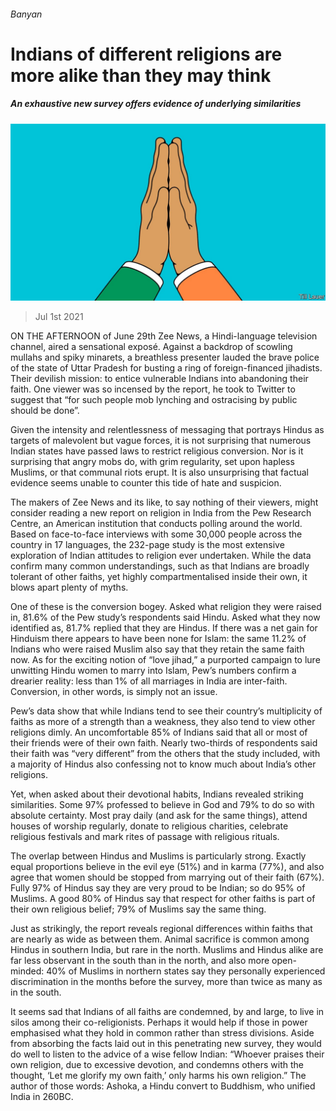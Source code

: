 ###### Banyan

# Indians of different religions are more alike than they may think 

##### An exhaustive new survey offers evidence of underlying similarities 

![image](images/20210703_ASD001_0.jpg) 

> Jul 1st 2021 

ON THE AFTERNOON of June 29th Zee News, a Hindi-language television channel, aired a sensational exposé. Against a backdrop of scowling mullahs and spiky minarets, a breathless presenter lauded the brave police of the state of Uttar Pradesh for busting a ring of foreign-financed jihadists. Their devilish mission: to entice vulnerable Indians into abandoning their faith. One viewer was so incensed by the report, he took to Twitter to suggest that “for such people mob lynching and ostracising by public should be done”.

Given the intensity and relentlessness of messaging that portrays Hindus as targets of malevolent but vague forces, it is not surprising that numerous Indian states have passed laws to restrict religious conversion. Nor is it surprising that angry mobs do, with grim regularity, set upon hapless Muslims, or that communal riots erupt. It is also unsurprising that factual evidence seems unable to counter this tide of hate and suspicion.


The makers of Zee News and its like, to say nothing of their viewers, might consider reading a new report on religion in India from the Pew Research Centre, an American institution that conducts polling around the world. Based on face-to-face interviews with some 30,000 people across the country in 17 languages, the 232-page study is the most extensive exploration of Indian attitudes to religion ever undertaken. While the data confirm many common understandings, such as that Indians are broadly tolerant of other faiths, yet highly compartmentalised inside their own, it blows apart plenty of myths.

One of these is the conversion bogey. Asked what religion they were raised in, 81.6% of the Pew study’s respondents said Hindu. Asked what they now identified as, 81.7% replied that they are Hindus. If there was a net gain for Hinduism there appears to have been none for Islam: the same 11.2% of Indians who were raised Muslim also say that they retain the same faith now. As for the exciting notion of “love jihad,” a purported campaign to lure unwitting Hindu women to marry into Islam, Pew’s numbers confirm a drearier reality: less than 1% of all marriages in India are inter-faith. Conversion, in other words, is simply not an issue.

Pew’s data show that while Indians tend to see their country’s multiplicity of faiths as more of a strength than a weakness, they also tend to view other religions dimly. An uncomfortable 85% of Indians said that all or most of their friends were of their own faith. Nearly two-thirds of respondents said their faith was “very different” from the others that the study included, with a majority of Hindus also confessing not to know much about India’s other religions.

Yet, when asked about their devotional habits, Indians revealed striking similarities. Some 97% professed to believe in God and 79% to do so with absolute certainty. Most pray daily (and ask for the same things), attend houses of worship regularly, donate to religious charities, celebrate religious festivals and mark rites of passage with religious rituals.

The overlap between Hindus and Muslims is particularly strong. Exactly equal proportions believe in the evil eye (51%) and in karma (77%), and also agree that women should be stopped from marrying out of their faith (67%). Fully 97% of Hindus say they are very proud to be Indian; so do 95% of Muslims. A good 80% of Hindus say that respect for other faiths is part of their own religious belief; 79% of Muslims say the same thing.

Just as strikingly, the report reveals regional differences within faiths that are nearly as wide as between them. Animal sacrifice is common among Hindus in southern India, but rare in the north. Muslims and Hindus alike are far less observant in the south than in the north, and also more open-minded: 40% of Muslims in northern states say they personally experienced discrimination in the months before the survey, more than twice as many as in the south.

It seems sad that Indians of all faiths are condemned, by and large, to live in silos among their co-religionists. Perhaps it would help if those in power emphasised what they hold in common rather than stress divisions. Aside from absorbing the facts laid out in this penetrating new survey, they would do well to listen to the advice of a wise fellow Indian: “Whoever praises their own religion, due to excessive devotion, and condemns others with the thought, ‘Let me glorify my own faith,’ only harms his own religion.” The author of those words: Ashoka, a Hindu convert to Buddhism, who unified India in 260BC.

